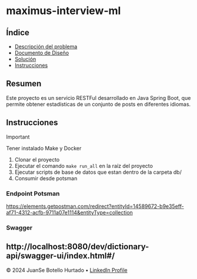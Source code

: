 # maximus-interview-ml

## Índice

- [Descripción del problema](docs/1-contexto-del-problema.md)
- [Documento de Diseño](docs/2-documento-de-diseño.md)
- [Solución](docs/3-desarrollo.md)
- [Instrucciones](#instrucciones)


## Resumen

Este proyecto es un servicio RESTFul desarrollado en Java Spring Boot, que permite obtener estadísticas de un conjunto de posts en diferentes idiomas.

## Instrucciones

> [!IMPORTANT]
> Tener instalado Make y Docker

1. Clonar el proyecto
2. Ejecutar el comando `make run_all` en la raíz del proyecto
3. Ejecutar scripts de base de datos que estan dentro de la carpeta db/
4. Consumir desde potsman


### Endpoint Potsman

https://elements.getpostman.com/redirect?entityId=14589672-b9e35eff-af71-4312-acfb-9711a07e1114&entityType=collection

### Swagger

http://localhost:8080/dev/dictionary-api/swagger-ui/index.html#/
---

&copy; 2024 JuanSe Botello Hurtado &bull; [LinkedIn Profile](https://www.linkedin.com/in/jbotellohu/)